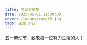 ```yaml
---
title: 劳动节随想
date: 2023-05-01 11:30:00
cover: /images/cover5.jpg
tags: 生活,节日
---
```

五一劳动节，致敬每一位努力生活的人！